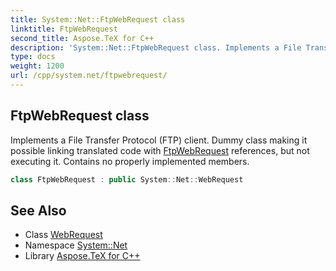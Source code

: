 ```yaml
---
title: System::Net::FtpWebRequest class
linktitle: FtpWebRequest
second_title: Aspose.TeX for C++
description: 'System::Net::FtpWebRequest class. Implements a File Transfer Protocol (FTP) client. Dummy class making it possible linking translated code with FtpWebRequest references, but not executing it. Contains no properly implemented members in C++.'
type: docs
weight: 1200
url: /cpp/system.net/ftpwebrequest/
---
```

## FtpWebRequest class


Implements a File Transfer Protocol (FTP) client. Dummy class making it possible linking translated code with [FtpWebRequest](./) references, but not executing it. Contains no properly implemented members.

```cpp
class FtpWebRequest : public System::Net::WebRequest
```

## See Also

* Class [WebRequest](../webrequest/)
* Namespace [System::Net](../)
* Library [Aspose.TeX for C++](../../)

